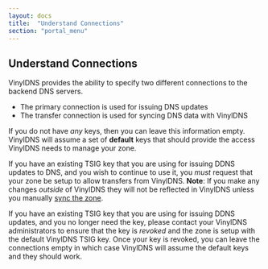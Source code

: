 ```yaml
---
layout: docs
title:  "Understand Connections"
section: "portal_menu"
---
```

## Understand Connections <a id="understandConnections"></a>
VinylDNS provides the ability to specify two different connections to the backend DNS servers.

- The primary connection is used for issuing DNS updates
- The transfer connection is used for syncing DNS data with VinylDNS

If you do not have *any* keys, then you can leave this information empty.  VinylDNS will
assume a set of **default** keys that should provide the access VinylDNS needs to manage
your zone.

If you have an existing TSIG key that you are using for issuing DDNS updates to DNS,
and you wish to continue to use it, you *must* request that your zone be setup to
allow transfers from VinylDNS. **Note**: If you make any changes *outside* of VinylDNS they will not be reflected in VinylDNS unless you manually [sync the zone](manage-records.html#sync-zones).

If you have an existing TSIG key that you are using for issuing DDNS updates,
and you no longer need the key, please contact your VinylDNS administrators to ensure that the key is *revoked* and the zone is setup with the default VinylDNS TSIG key. Once
your key is revoked, you can leave the connections empty in which case VinylDNS
will assume the default keys and they should work.
